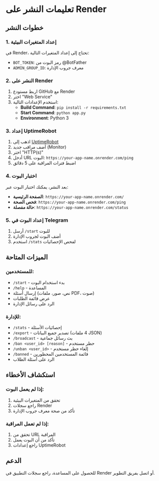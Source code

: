 # تعليمات النشر على Render

## خطوات النشر

### 1. إعداد المتغيرات البيئية
في Render، تحتاج إلى إعداد المتغيرات التالية:

- `BOT_TOKEN`: رمز البوت من @BotFather
- `ADMIN_GROUP_ID`: معرف جروب الإدارة

### 2. النشر على Render

1. اربط مستودع GitHub مع Render
2. اختر "Web Service"
3. استخدم الإعدادات التالية:
   - **Build Command**: `pip install -r requirements.txt`
   - **Start Command**: `python app.py`
   - **Environment**: Python 3

### 3. إعداد UptimeRobot

1. اذهب إلى [UptimeRobot](https://uptimerobot.com)
2. أضف مراقب جديد (Monitor)
3. اختر "HTTP(s)"
4. أدخل URL البوت: `https://your-app-name.onrender.com/ping`
5. اضبط فترات المراقبة على 5 دقائق

### 4. اختبار البوت

بعد النشر، يمكنك اختبار البوت عبر:

- **الصفحة الرئيسية**: `https://your-app-name.onrender.com/`
- **فحص الصحة**: `https://your-app-name.onrender.com/ping`
- **حالة مفصلة**: `https://your-app-name.onrender.com/status`

### 5. إعداد البوت في Telegram

1. أرسل `/start` للبوت
2. أضف البوت لجروب الإدارة
3. استخدم `/stats` لفحص الإحصائيات

## الميزات المتاحة

### للمستخدمين:
- `/start` - بدء استخدام البوت
- `/help` - المساعدة
- إرسال أسئلة (نص، صور، ملفات PDF، صوت)
- عرض قائمة الطلبات
- الرد على رسائل الإدارة

### للإدارة:
- `/stats` - إحصائيات الأسئلة
- `/export` - تصدير جميع البيانات (4 ملفات JSON)
- `/broadcast` - بث رسائل جماعية
- `/ban <user_id> [reason]` - حظر مستخدم
- `/unban <user_id>` - إلغاء حظر مستخدم
- `/banned` - قائمة المستخدمين المحظورين
- الرد على أسئلة الطلاب

## استكشاف الأخطاء

### إذا لم يعمل البوت:
1. تحقق من المتغيرات البيئية
2. راجع سجلات Render
3. تأكد من صحة معرف جروب الإدارة

### إذا لم تعمل المراقبة:
1. تحقق من URL المراقبة
2. تأكد من أن البوت يعمل
3. راجع إعدادات UptimeRobot

## الدعم

للحصول على المساعدة، راجع سجلات التطبيق في Render أو اتصل بفريق التطوير.

